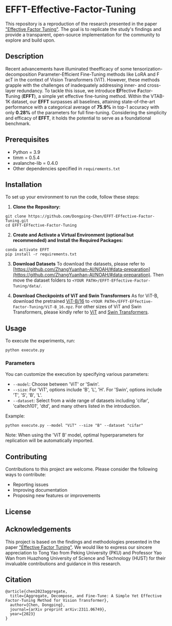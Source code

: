 # EFFT-Effective-Factor-Tuning

This repository is a reproduction of the research presented in the paper ["Effective Factor Tuning"](https://arxiv.org/pdf/2311.06749). The goal is to replicate the study's findings and provide a transparent, open-source implementation for the community to explore and build upon.

## Description

Recent advancements have illuminated theefficacy of some tensorization-decomposition Parameter-Efficient Fine-Tuning methods like LoRA and F acT in the context of Vision Transformers (ViT). However, these methods grapple with the challenges of inadequately addressing inner- and cross-layer redundancy. To tackle this issue, we introduce **EF**fective **F**actor-**T**uning (**EFFT**), a simple yet effective fine-tuning method. Within the VTAB-1K dataset, our **EFFT** surpasses all baselines, attaining state-of-the-art performance with a categorical average of **75.9%** in top-1 accuracy with only **0.28%** of the parameters for full fine-tuning. Considering the simplicity and efficacy of **EFFT**, it holds the potential to serve as a foundational benchmark.

## Prerequisites

- Python = 3.9
- timm = 0.5.4
- avalanche-lib = 0.4.0
- Other dependencies specified in `requirements.txt`

## Installation

To set up your environment to run the code, follow these steps:

1. **Clone the Repository:**

```shell
git clone https://github.com/Dongping-Chen/EFFT-EFfective-Factor-Tuning.git
cd EFFT-EFfective-Factor-Tuning
```

2. **Create and Activate a Virtual Environment (optional but recommended) and Install the Required Packages:**

```shell
conda activate EFFT
pip install -r requirements.txt
```

3. **Download Datasets**
To download the datasets, please refer to [https://github.com/ZhangYuanhan-AI/NOAH/#data-preparation](https://github.com/ZhangYuanhan-AI/NOAH/#data-preparation). Then move the dataset folders to `<YOUR PATH>/EFFT-EFfective-Factor-Tuning/data/`.

4. **Download Checkpoints of ViT and Swin Transformers**
As for ViT-B, download the pretrained [ViT-B/16](https://storage.googleapis.com/vit_models/imagenet21k/ViT-B_16.npz) to `<YOUR PATH>/EFFT-EFfective-Factor-Tuning/ViT-B_16.npz`.
For other sizes of ViT and Swin Transformers, please kindly refer to [ViT](https://github.com/google-research/vision_transformer) and [Swin Transformers](https://github.com/microsoft/Swin-Transformer).
## Usage

To execute the experiments, run:

```shell
python execute.py
```


### Parameters

You can customize the execution by specifying various parameters:

- `--model`: Choose between 'ViT' or 'Swin'.
- `--size`: For 'ViT', options include 'B', 'L', 'H'. For 'Swin', options include 'T', 'S', 'B', 'L'.
- `--dataset`: Select from a wide range of datasets including 'cifar', 'caltech101', 'dtd', and many others listed in the introduction.

Example:

```shell
python execute.py --model "ViT" --size "B" --dataset "cifar"
```


Note: When using the 'ViT B' model, optimal hyperparameters for replication will be automatically imported.

## Contributing

Contributions to this project are welcome. Please consider the following ways to contribute:

- Reporting issues
- Improving documentation
- Proposing new features or improvements

## License


## Acknowledgements

This project is based on the findings and methodologies presented in the paper ["Effective Factor Tuning"](https://arxiv.org/pdf/2311.06749). We would like to express our sincere appreciation to Tong Yao from Peking University (PKU) and Professor Yao Wan from Huazhong University of Science and Technology (HUST) for their invaluable contributions and guidance in this research.

## Citation

```
@article{chen2023aggregate,
  title={Aggregate, Decompose, and Fine-Tune: A Simple Yet Effective Factor-Tuning Method for Vision Transformer},
  author={Chen, Dongping},
  journal={arXiv preprint arXiv:2311.06749},
  year={2023}
}
```